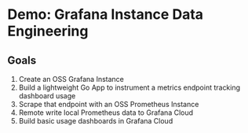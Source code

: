 # Demo: Grafana Instance Data Engineering
## Goals
1. Create an OSS Grafana Instance
2. Build a lightweight Go App to instrument a metrics endpoint tracking dashboard usage
3. Scrape that endpoint with an OSS Prometheus Instance
4. Remote write local Prometheus data to Grafana Cloud
5. Build basic usage dashboards in Grafana Cloud